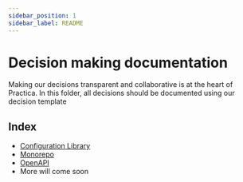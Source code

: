```yaml
---
sidebar_position: 1
sidebar_label: README
---
```

# Decision making documentation

Making our decisions transparent and collaborative is at the heart of Practica. In this folder, all decisions should be documented using our decision template

## Index
- [Configuration Library](./configuration-library.md)
- [Monorepo](./monorepo.md)
- [OpenAPI](./openapi.md)
- More will come soon